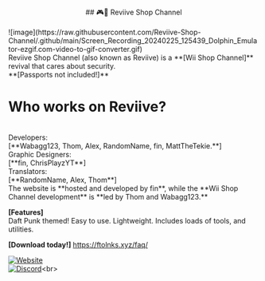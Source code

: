 <center>
## 🎮🏪 Reviive Shop Channel
</center></br>
![image](https://raw.githubusercontent.com/Reviive-Shop-Channel/.github/main/Screen_Recording_20240225_125439_Dolphin_Emulator-ezgif.com-video-to-gif-converter.gif)
</br>Reviive Shop Channel (also known as Reviive) is a **[Wii Shop Channel]** revival that cares about security.</br> **[Passports not included!]**</center>

# **Who works on Reviive?**
</br>
Developers: </br> [**Wabagg123, Thom, Alex, RandomName, fin, MattTheTekie.**]</br>
Graphic Designers: </br> [**fin, ChrisPlayzYT**]
</br>Translators: </br> [**RandomName, Alex, Thom**]</br>
The website is **hosted and developed by fin**, while the **Wii Shop Channel development** is **led by Thom and Wabagg123.**</br>

**[Features]**</br>
Daft Punk themed!
Easy to use.
Lightweight.
Includes loads of tools, and utilities.</br>

**[Download today!]**
https://ftolnks.xyz/faq/</br>

[![Website](https://tinyurl.com/bdffr5tr)](https://home.venith.net)<br>
[![Discord](https://tinyurl.com/3b9s4sz7)](https://gg.gg/venith_)<br>
